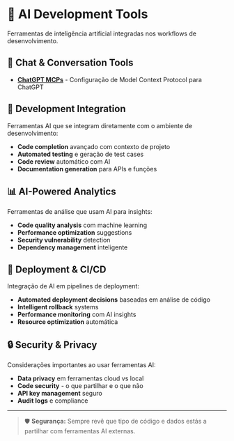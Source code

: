 # 🤖 AI Development Tools

Ferramentas de inteligência artificial integradas nos workflows de desenvolvimento.

## 💬 Chat & Conversation Tools

- **[ChatGPT MCPs](chatgpt/MCPs_GPT.md)** - Configuração de Model Context Protocol para ChatGPT

## 🔧 Development Integration

Ferramentas AI que se integram diretamente com o ambiente de desenvolvimento:

- **Code completion** avançado com contexto de projeto
- **Automated testing** e geração de test cases
- **Code review** automático com AI
- **Documentation generation** para APIs e funções

## 📊 AI-Powered Analytics

Ferramentas de análise que usam AI para insights:

- **Code quality analysis** com machine learning
- **Performance optimization** suggestions
- **Security vulnerability** detection
- **Dependency management** inteligente

## 🚀 Deployment & CI/CD

Integração de AI em pipelines de deployment:

- **Automated deployment decisions** baseadas em análise de código
- **Intelligent rollback** systems
- **Performance monitoring** com AI insights
- **Resource optimization** automática

## 🔒 Security & Privacy

Considerações importantes ao usar ferramentas AI:

- **Data privacy** em ferramentas cloud vs local
- **Code security** - o que partilhar e o que não
- **API key management** seguro
- **Audit logs** e compliance

---

> 🛡️ **Segurança:** Sempre revê que tipo de código e dados estás a partilhar com ferramentas AI externas.